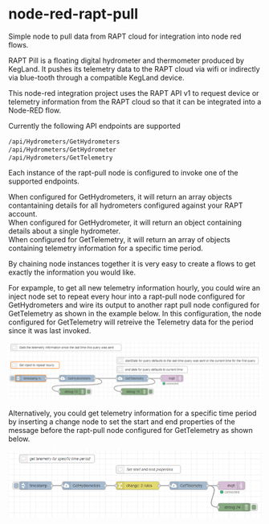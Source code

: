 # node-red-rapt-pull
Simple node to pull data from RAPT cloud for integration into node red flows.

RAPT Pill is a floating digital hydrometer and thermometer produced by KegLand.
It pushes its telemetry data to the RAPT cloud via wifi or indirectly via blue-tooth through a compatible KegLand device.

This node-red integration project uses the RAPT API v1 to request device or telemetry information from the RAPT cloud so that it can be integrated into a Node-RED flow.

Currently the following API endpoints are supported 

```
/api​/Hydrometers​/GetHydrometers
/api​/Hydrometers​/GetHydrometer
/api​/Hydrometers​/GetTelemetry
```
Each instance of the rapt-pull node is configured to invoke one of the supported endpoints.

When configured for GetHydrometers, it will return an array objects contantaining details for all hydrometers configured against your RAPT account.  
When configured for GetHydrometer, it will return an object containing details about a single hydrometer.  
When configured for GetTelemetry, it will return an array of objects containing telemetry information for a specific time period.  

By chaining node instances together it is very easy to create a flows to get exactly the information you would like.

For expample, to get all new telemetry information hourly, you could wire an inject node set to repeat every hour into a rapt-pull node configured for GetHydrometers and wire its output to another rapt pull node configured for GetTelemetry as shown in the example below. In this configuration, the node configured for GetTelemetry will retreive the Telemetry data for the period since it was last invoked.

![example](./readme/example1.png?raw=true)

Alternatively, you could get telemetry information for a specific time period by inserting a change node to set the start and end properties of the message before the rapt-pull node configured for GetTelemetry as shown below.

![example](./readme/example2.png?raw=true)


